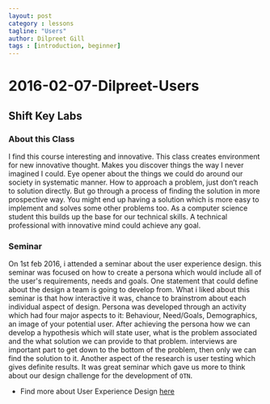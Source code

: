 ```yaml
---
layout: post
category : lessons
tagline: "Users"
author: Dilpreet Gill
tags : [introduction, beginner]
---
```


# 2016-02-07-Dilpreet-Users
## Shift Key Labs
### About this Class
I find this course interesting and innovative. This class creates environment for new innovative thought. Makes you discover things the way I never imagined I could. Eye opener about the things we could do around our society in systematic manner. How to approach a problem, just don’t reach to solution directly. But go through a process of finding the solution in more prospective way. You might end up having a solution which is more easy to implement and solves some other problems too. As a computer science student this builds up the base for our technical skills.  A technical professional with innovative mind could achieve any goal.

### Seminar
On 1st feb 2016, i attended a seminar about the user experience design. this seminar was focused on how to create a persona which would include all of the user's requirements, needs and goals. One statement that could define about the design a team is going to develop from. What i liked about this seminar is that how interactive it was, chance to brainstrom about each individual aspect of design. Persona was developed through an activity which had four major aspects to it: Behaviour, Need/Goals, Demographics, an image of your potential user. After achieving the persona how we can develop a hypothesis which will state user, what is the problem associated and the what solution we can provide to that problem. interviews are important part to get down to the bottom of the problem, then only we can find the solution to it. Another aspect of the research is user testing which gives definite results. It was great seminar which gave us more to think about our design challenge for the development of  `OTN`.

- Find more about User Experience Design [here](http://www.slideshare.net/SebastianToryPratt/intro-to-user-experience-design-guest-lecture-at-nscad-university?qid=ce76c43c-1cda-490b-aae6-bc8e83ab5365&v=default&b=&from_search=1)

